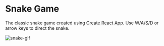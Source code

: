 # Snake Game

The classic snake game created using [Create React App](https://github.com/facebook/create-react-app).
Use W/A/S/D or arrow keys to direct the snake.

![snake-gif](https://user-images.githubusercontent.com/46722995/119612466-8c2ab100-be19-11eb-987c-775576b82098.gif)
